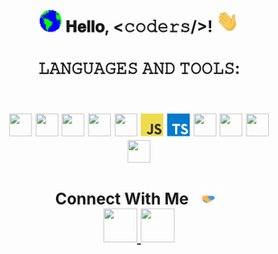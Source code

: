 <h1 align="center">
  <a target="_blank">
    <img src="https://github.com/abdurrahmanseyidoglu/abdurrahmanseyidoglu/blob/main/Earth.gif" height="40" width="40">
  </a>
  𝐇𝐞𝐥𝐥𝐨, &lt;𝚌𝚘𝚍𝚎𝚛𝚜/&gt;!
  <a target="_blank">
    <img src="https://github.com/abdurrahmanseyidoglu/abdurrahmanseyidoglu/blob/main/Hi.gif" height="40" width="40"/>
  </a>
</h1>

<h1 align="center">
  
**𝙻𝙰𝙽𝙶𝚄𝙰𝙶𝙴𝚂 𝙰𝙽𝙳 𝚃𝙾𝙾𝙻𝚂:**  
<br/>


<img height="40" width="40" src="https://cdn.iconscout.com/icon/free/png-64/html5-40-1175193.png">
<img height="40" width="40" src="https://cdn.iconscout.com/icon/free/png-256/css-131-722685.png"></code>
<img height="40" width="40" src="https://sass-lang.com/assets/img/logos/logo.svg"></code>
<img height="40" width="40" src="https://tailwindcss.com/_next/static/media/tailwindcss-mark.3c5441fc7a190fb1800d4a5c7f07ba4b1345a9c8.svg"></code>
<img height="40" width="40" src="https://getbootstrap.com/docs/5.0/assets/brand/bootstrap-logo.svg"></code>
<img height="40" width="40" src="https://raw.githubusercontent.com/github/explore/80688e429a7d4ef2fca1e82350fe8e3517d3494d/topics/javascript/javascript.png">
 </code>
<img height="40" width="40" src="https://raw.githubusercontent.com/github/explore/80688e429a7d4ef2fca1e82350fe8e3517d3494d/topics/typescript/typescript.png"></code> 
<img height="40" width="40" src="https://upload.wikimedia.org/wikipedia/commons/thumb/a/a7/React-icon.svg/512px-React-icon.svg.png?20220125121207"></code>
<img height="40" width="40" src="https://git-scm.com/images/logos/downloads/Git-Icon-1788C.png">
<img height="40" width="40" src="https://upload.wikimedia.org/wikipedia/commons/9/95/Vue.js_Logo_2.svg">
<img height="40" width="40" src="https://upload.wikimedia.org/wikipedia/commons/a/ae/Nuxt_logo.svg">

</h1>


<h1 align="center">
  Connect With Me
  <a target="_blank">
    <img src="https://github.com/abdurrahmanseyidoglu/abdurrahmanseyidoglu/blob/main/Handshake.gif" height="25px" style="max-width:100%;">
  </a>
<br/>
  
  <a href="https://www.linkedin.com/in/abdurrahmanseyidoglu/" target="_blank">
    <code><img height="60" width="60" src="https://upload.wikimedia.org/wikipedia/commons/thumb/c/ca/LinkedIn_logo_initials.png/768px-LinkedIn_logo_initials.png"/></code>
  </a>
  <a href="https://twitter.com/llseyidoglu" target="_blank">
    <code><img height="60" width="60" src="https://seeklogo.com/images/T/twitter-bird-icon-logo-B5634C6F6A-seeklogo.com.png"/></code>
  </a>





